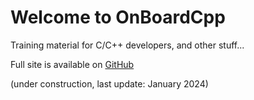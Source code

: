 # Welcome to OnBoardCpp

Training material for C/C++ developers, and other stuff...

Full site is available on [GitHub](https://github.com/lisr-pcx/on-board-cpp)

(under construction, last update: January 2024)
